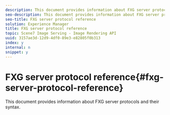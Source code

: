 ```yaml
---
description: This document provides information about FXG server protocols and their syntax.
seo-description: This document provides information about FXG server protocols and their syntax.
seo-title: FXG server protocol reference
solution: Experience Manager
title: FXG server protocol reference
topic: Scene7 Image Serving - Image Rendering API
uuid: 3157ae3d-12d9-4df0-89e3-e82805f0b313
index: y
internal: n
snippet: y
---
```


# FXG server protocol reference{#fxg-server-protocol-reference}

This document provides information about FXG server protocols and their syntax.

